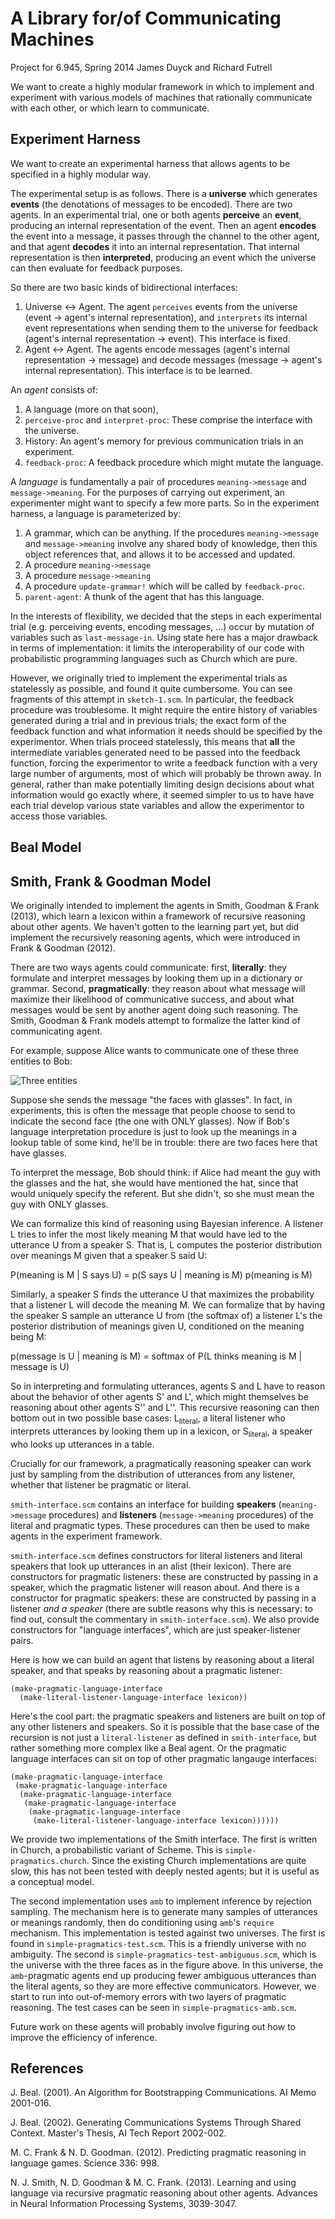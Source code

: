 A Library for/of Communicating Machines
=============

Project for 6.945, Spring 2014
James Duyck and Richard Futrell

We want to create a highly modular framework in which to implement and experiment with various models of machines that rationally communicate with each other, or which learn to communicate.

Experiment Harness
------------------

We want to create an experimental harness that allows agents to be specified in a highly modular way. 

The experimental setup is as follows. There is a **universe** which generates **events** (the denotations of messages to be encoded). There are two agents. In an experimental trial, one or both agents **perceive** an **event**, producing an internal representation of the event. Then an agent **encodes** the event into a message, it passes through the channel to the other agent, and that agent **decodes** it into an internal representation. That internal representation is then **interpreted**, producing an event which the universe can then evaluate for feedback purposes.

So there are two basic kinds of bidirectional interfaces:

1.  Universe <-> Agent. The agent `perceives` events from the universe (event -> agent's internal representation), and `interprets` its internal event representations when sending them to the universe for feedback (agent's internal representation -> event). This interface is fixed.
2.  Agent <-> Agent. The agents encode messages (agent's internal representation -> message) and decode messages (message -> agent's internal representation). This interface is to be learned.

An *agent* consists of: 

1.  A language (more on that soon),
2.  `perceive-proc` and `interpret-proc`: These comprise the interface with the universe.
3.  History: An agent's memory for previous communication trials in an experiment.
4.  `feedback-proc`: A feedback procedure which might mutate the language.

A *language* is fundamentally a pair of procedures `meaning->message` and `message->meaning`. For the purposes of carrying out experiment, an experimenter might want to specify a few more parts. So in the experiment harness, a language is parameterized by:

1.  A grammar, which can be anything. If the procedures `meaning->message` and `message->meaning` involve any shared body of knowledge, then this object references that, and allows it to be accessed and updated.
2.  A procedure `meaning->message`
3.  A procedure `message->meaning`
4.  A procedure `update-grammar!` which will be called by `feedback-proc`.
5.  `parent-agent`: A thunk of the agent that has this language. 

In the interests of flexibility, we decided that the steps in each experimental trial (e.g. perceiving events, encoding messages, ...) occur by mutation of variables such as `last-message-in`. Using state here has a major drawback in terms of implementation: it limits the interoperability of our code with probabilistic programming languages such as Church which are pure. 

However, we originally tried to implement the experimental trials as statelessly as possible, and found it quite cumbersome. You can see fragments of this attempt in `sketch-1.scm`. In particular, the feedback procedure was troublesome. It might require the entire history of variables generated during a trial and in previous trials; the exact form of the feedback function and what information it needs should be specified by the experimentor. When trials proceed statelessly, this means that **all** the intermediate variables generated need to be passed into the feedback function, forcing the experimentor to write a feedback function with a very large number of arguments, most of which will probably be thrown away. In general, rather than make potentially limiting design decisions about what information would go exactly where, it seemed simpler to us to  have have each trial develop various state variables and allow the experimentor to access those variables.


Beal Model
----------


Smith, Frank & Goodman Model
-----------

We originally intended to implement the agents in Smith, Goodman & Frank (2013), which learn a lexicon within a framework of recursive reasoning about other agents. We haven't gotten to the learning part yet, but did implement the recursively reasoning agents, which were introduced in Frank & Goodman (2012). 

There are two ways agents could communicate: first, **literally**: they formulate and interpret messages by looking them up in a dictionary or grammar. Second, **pragmatically**: they reason about what message will maximize their likelihood of communicative success, and about what messages would be sent by another agent doing such reasoning. The Smith, Goodman & Frank models attempt to formalize the latter kind of communicating agent.

For example, suppose Alice wants to communicate one of these three entities to Bob:

![Three entities](http://web.mit.edu/futrell/www/faces.png)

Suppose she sends the message "the faces with glasses". In fact, in experiments, this is often the message that people choose to send to indicate the second face (the one with ONLY glasses). Now if Bob's language interpretation procedure is just to look up the meanings in a lookup table of some kind, he'll be in trouble: there are two faces here that have glasses. 

To interpret the message, Bob should think: if Alice had meant the guy with the glasses and the hat, she would have mentioned the hat, since that would uniquely specify the referent. But she didn't, so she must mean the guy with ONLY glasses.

We can formalize this kind of reasoning using Bayesian inference. A listener L tries to infer the most likely meaning M that would have led to the utterance U from a speaker S. That is, L computes the posterior distribution over meanings M given that a speaker S said U:

P(meaning is M | S says U) = p(S says U | meaning is M) p(meaning is M)

 Similarly, a speaker S finds the utterance U that maximizes the probability that a listener L will decode the meaning M. We can formalize that by having the speaker S sample an utterance U from (the softmax of) a listener L's the posterior distribution of meanings given U, conditioned on the meaning being M:

p(message is U | meaning is M) = softmax of P(L thinks meaning is M | message is U)

So in interpreting and formulating utterances, agents S and L have to reason about the behavior of other agents S' and L', which might themselves be reasoning about other agents S'' and L''. This recursive reasoning can then bottom out in two possible base cases: L<sub>literal</sub>, a literal listener who interprets utterances by looking them up in a lexicon, or S<sub>literal</sub>, a speaker who looks up utterances in a table. 

Crucially for our framework, a pragmatically reasoning speaker can work just by sampling from the distribution of utterances from any listener, whether that listener be pragmatic or literal. 

`smith-interface.scm` contains an interface for building **speakers** (`meaning->message` procedures) and **listeners** (`message->meaning` procedures) of the literal and pragmatic types. These procedures can then be used to make agents in the experiment framework.

`smith-interface.scm` defines constructors for literal listeners and literal speakers that look up utterances in an alist (their lexicon). There are constructors for pragmatic listeners: these are constructed by passing in a speaker, which the pragmatic listener will reason about. And there is a constructor for pragmatic speakers: these are constructed by passing in a listener *and a speaker* (there are subtle reasons why this is necessary: to find out, consult the commentary in `smith-interface.scm`). We also provide constructors for "language interfaces", which are just speaker-listener pairs. 

Here is how we can build an agent that listens by reasoning about a literal speaker, and that speaks by reasoning about a pragmatic listener:

    (make-pragmatic-language-interface
      (make-literal-listener-language-interface lexicon))

Here's the cool part: the pragmatic speakers and listeners are built on top of any other listeners and speakers. So it is possible that the base case of the recursion is not just a `literal-listener` as defined in `smith-interface`, but rather something more complex like a Beal agent. Or the pragmatic language interfaces can sit on top of other pragmatic langauge interfaces:

    (make-pragmatic-language-interface
     (make-pragmatic-language-interface
      (make-pragmatic-language-interface
       (make-pragmatic-language-interface
        (make-pragmatic-language-interface
         (make-literal-listener-language-interface lexicon))))))

We provide two implementations of the Smith interface. The first is written in Church, a probabilistic variant of Scheme. This is `simple-pragmatics.church`. Since the existing Church implementations are quite slow, this has not been tested with deeply nested agents; but it is useful as a conceptual model.

The second implementation uses `amb` to implement inference by rejection sampling. The mechanism here is to generate many samples of utterances or meanings randomly, then do conditioning using `amb`'s `require` mechanism. This implementation is tested against two universes. The first is found in `simple-pragmatics-test.scm`. This is a friendly universe with no ambiguity. The second is `simple-pragmatics-test-ambiguous.scm`, which is the universe with the three faces as in the figure above. In this universe, the `amb`-pragmatic agents end up producing fewer ambiguous utterances than the literal agents, so they are more effective communicators. However, we start to run into out-of-memory errors with two layers of pragmatic reasoning. The test cases can be seen in `simple-pragmatics-amb.scm`. 

Future work on these agents will probably involve figuring out how to improve the efficiency of inference. 

References
----------
J. Beal. (2001). An Algorithm for Bootstrapping Communications. AI Memo 2001-016.

J. Beal. (2002). Generating Communications Systems Through Shared Context. Master's Thesis, AI Tech Report 2002-002.

M. C. Frank & N. D. Goodman. (2012). Predicting pragmatic reasoning in language games. Science 336: 998.

N. J. Smith, N. D. Goodman & M. C. Frank. (2013). Learning and using language via recursive pragmatic reasoning about other agents. Advances in Neural Information Processing Systems, 3039-3047.


